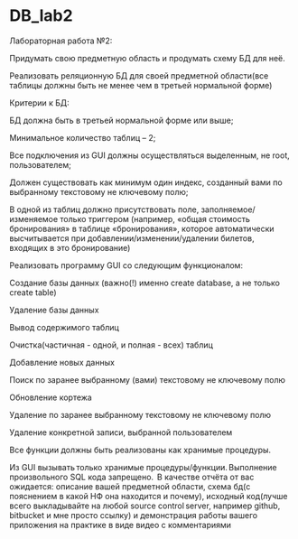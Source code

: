 # DB_lab2
Лабораторная работа №2: 

Придумать свою предметную область и продумать схему БД для неё. 

Реализовать реляционную БД для своей предметной области(все таблицы должны быть не менее чем в третьей нормальной форме) 

Критерии к БД: 

БД должна быть в третьей нормальной форме или выше; 

Минимальное количество таблиц – 2; 

Все подключения из GUI должны осуществляться выделенным, не root, пользователем; 

Должен существовать как минимум один индекс, созданный вами по выбранному текстовому не ключевому полю; 

В одной из таблиц должно присутствовать поле, заполняемое/изменяемое только триггером (например, «общая стоимость бронирования» в таблице «бронирования», которое автоматически высчитывается при добавлении/изменении/удалении билетов, входящих в это бронирование) 

Реализовать программу GUI со следующим функционалом: 

Создание базы данных (важно(!) именно create database, а не только create table) 

Удаление базы данных 

Вывод содержимого таблиц 

Очистка(частичная - одной, и полная - всех) таблиц 

Добавление новых данных 

Поиск по заранее выбранному (вами) текстовому не ключевому полю 

Обновление кортежа 

Удаление по заранее выбранному текстовому не ключевому полю 

Удаление конкретной записи, выбранной пользователем 

Все функции должны быть реализованы как хранимые процедуры.  

Из GUI вызывать только хранимые процедуры/функции. Выполнение произвольного SQL кода запрещено.  
В качестве отчёта от вас ожидается: описание вашей предметной области, схема бд(с пояснением в какой НФ она находится и почему), исходный код(лучше всего выкладывайте на любой source control server, например github, bitbucket и мне просто ссылку) и демонстрация работы вашего приложения на практике в виде видео с комментариями 
